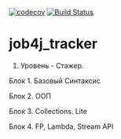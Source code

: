 [![codecov](https://codecov.io/gh/flex021981/job4j_tracker/branch/master/graph/badge.svg?token=GSH5F5CQL3)](https://codecov.io/gh/flex021981/job4j_tracker)
[![Build Status](https://travis-ci.org/flex021981/job4j_tracker.svg?branch=master)](https://travis-ci.org/flex021981/job4j_tracker)

# job4j_tracker
 1. Уровень - Стажер.
 
Блок 1. Базовый Синтаксис

Блок 2. ООП

Блок 3. Collections. Lite

Блок 4. FP, Lambda, Stream API
